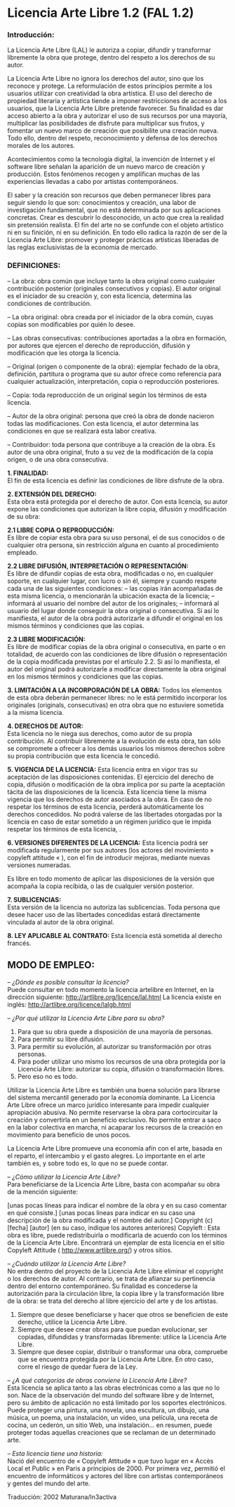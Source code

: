 Licencia Arte Libre 1.2 (FAL 1.2)
=================================

### Introducción:

La Licencia Arte Libre (LAL) le autoriza a copiar, difundir y transformar libremente la obra que protege, dentro del respeto a los derechos de su autor.

La Licencia Arte Libre no ignora los derechos del autor, sino que los reconoce y protege. La reformulación de estos principios permite a los usuarios utilizar con creatividad la obra artística.
El uso del derecho de propiedad literaria y artística tiende a imponer restricciones de acceso a los usuarios, que la Licencia Arte Libre pretende favorecer.
Su finalidad es dar acceso abierto a la obra y autorizar el uso de sus recursos por una mayoría, multiplicar las posibilidades de disfrute para multiplicar sus frutos, y fomentar un nuevo marco de creación que posibilite una creación nueva. Todo ello, dentro del respeto, reconocimiento y defensa de los derechos morales de los autores.

Acontecimientos como la tecnología digital, la invención de Internet y el software libre señalan la aparición de un nuevo marco de creación y producción. Estos fenómenos recogen y amplifican muchas de las experiencias llevadas a cabo por artistas contemporáneos.

El saber y la creación son recursos que deben permanecer libres para seguir siendo lo que son: conocimientos y creación, una labor de investigación fundamental, que no está determinada por sus aplicaciones concretas. Crear es descubrir lo desconocido, un acto que crea la realidad sin pretensión realista.
El fin del arte no se confunde con el objeto artístico ni en su finición, ni en su definición.
En todo ello radica la razón de ser de la Licencia Arte Libre: promover y proteger prácticas artísticas liberadas de las reglas exclusivistas de la economía de mercado.

### DEFINICIONES:

– La obra:
obra común que incluye tanto la obra original como cualquier contribución posterior (originales consecutivos y copias). El autor original es el iniciador de su creación y, con esta licencia, determina las condiciones de contribución.

– La obra original:
obra creada por el iniciador de la obra común, cuyas copias son modificables por quién lo desee.

– Las obras consecutivas:
contribuciones aportadas a la obra en formación, por autores que ejercen el derecho de reproducción, difusión y modificación que les otorga la licencia.

– Original (origen o componente de la obra):
ejemplar fechado de la obra, definición, partitura o programa que su autor ofrece como referencia para cualquier actualización, interpretación, copia o reproducción posteriores.

– Copia:
toda reproducción de un original según los términos de esta licencia.

– Autor de la obra original:
persona que creó la obra de donde nacieron todas las modificaciones. Con esta licencia, el autor determina las condiciones en que se realizará esta labor creativa.

– Contribuidor:
toda persona que contribuye a la creación de la obra. Es autor de una obra original, fruto a su vez de la modificación de la copia origen, o de una obra consecutiva.


**1. FINALIDAD:**  
El fin de esta licencia es definir las condiciones de libre disfrute de la obra.

**2. EXTENSIÓN DEL DERECHO:**  
Esta obra está protegida por el derecho de autor. Con esta licencia, su autor expone las condiciones que autorizan la libre copia, difusión y modificación de su obra:

**2.1 LIBRE COPIA O REPRODUCCIÓN:**  
Es libre de copiar esta obra para su uso personal, el de sus conocidos o de cualquier otra persona, sin restricción alguna en cuanto al procedimiento empleado.

**2.2 LIBRE DIFUSIÓN, INTERPRETACIÓN O REPRESENTACIÓN:**  
Es libre de difundir copias de esta obra, modificadas o no, en cualquier soporte, en cualquier lugar, con lucro o sin él, siempre y cuando respete cada una de las siguientes condiciones:
– las copias irán acompañadas de esta misma licencia, o mencionarán la ubicación exacta de la licencia;
– informará al usuario del nombre del autor de los originales;
– informará al usuario del lugar donde conseguir la obra original o consecutiva. Si así lo manifiesta, el autor de la obra podrá autorizarle a difundir el original en los mismos términos y condiciones que las copias.

**2.3 LIBRE MODIFICACIÓN:**  
Es libre de modificar copias de la obra original o consecutiva, en parte o en totalidad, de acuerdo con las condiciones de libre difusión o representación de la copia modificada previstas por el artículo 2.2.
Si así lo manifiesta, el autor del original podrá autorizarle a modificar directamente la obra original en los mismos términos y condiciones que las copias.

**3. LIMITACIÓN A LA INCORPORACIÓN DE LA OBRA:**
Todos los elementos de esta obra deberán permanecer libres: no le está permitido incorporar los originales (originals, consecutivas) en otra obra que no estuviere sometida a la misma licencia.

**4. DERECHOS DE AUTOR:**  
Esta licencia no le niega sus derechos, como autor de su propia contribución. Al contribuir libremente a la evolución de esta obra, tan sólo se compromete a ofrecer a los demás usuarios los mismos derechos sobre su propia contribución que esta licencia le concedió.

**5. VIGENCIA DE LA LICENCIA:**
Esta licencia entra en vigor tras su aceptación de las disposiciones contenidas. El ejercicio del derecho de copia, difusión o modificación de la obra implica por su parte la aceptación tácita de las disposiciones de la licencia.
Esta licencia tiene la misma vigencia que los derechos de autor asociados a la obra. En caso de no respetar los términos de esta licencia, perderá automáticamente los derechos concedidos.
No podrá valerse de las libertades otorgadas por la licencia en caso de estar sometido a un régimen jurídico que le impida respetar los términos de esta licencia, .

**6. VERSIONES DIFERENTES DE LA LICENCIA:**
Esta licencia podrá ser modificada regularmente por sus autores (los actores del movimiento » copyleft attitude « ), con el fin de introducir mejoras, mediante nuevas versiones numeradas.

Es libre en todo momento de aplicar las disposiciones de la versión que acompaña la copia recibida, o las de cualquier versión posterior.

**7. SUBLICENCIAS:**  
Esta versión de la licencia no autoriza las sublicencias. Toda persona que desee hacer uso de las libertades concedidas estará directamente vinculada al autor de la obra original.

**8. LEY APLICABLE AL CONTRATO:**
Esta licencia está sometida al derecho francés.


MODO DE EMPLEO:
---------------

_– ¿Dónde es posible consultar la licencia?_  
Puede consultar en todo momento la licencia artelibre en Internet, en la dirección siguiente: http://artlibre.org/licence/lal.html
La licencia existe en inglés: http://artlibre.org/licence/lalgb.html

_– ¿Por qué utilizar la Licencia Arte Libre para su obra?_  
1. Para que su obra quede a disposición de una mayoría de personas.
2. Para permitir su libre difusión.
3. Para permitir su evolución, al autorizar su transformación por otras personas.
4. Para poder utilizar uno mismo los recursos de una obra protegida por la Licencia Arte Libre: autorizar su copia, difusión o transformación libres.
5. Pero eso no es todo.

Utilizar la Licencia Arte Libre es también una buena solución para librarse del sistema mercantil generado por la economía dominante. La Licencia Arte Libre ofrece un marco jurídico interesante para impedir cualquier apropiación abusiva. No permite reservarse la obra para cortocircuitar la creación y convertirla en un beneficio exclusivo. No permite entrar a saco en la labor colectiva en marcha, ni acaparar los recursos de la creación en movimiento para beneficio de unos pocos.

La Licencia Arte Libre promueve una economía afín con el arte, basada en el reparto, el intercambio y el gasto alegres. Lo importante en el arte también es, y sobre todo es, lo que no se puede contar.

_– ¿Cómo utilizar la Licencia Arte Libre?_  
Para beneficiarse de la Licencia Arte Libre, basta con acompañar su obra de la mención siguiente:

[unas pocas líneas para indicar el nombre de la obra y en su caso comentar en qué consiste.]
[unas pocas líneas para indicar en su caso una descripción de la obra modificada y el nombre del autor.]
Copyright (c) [fecha] [autor] (en su caso, indique los autores anteriores)
Copyleft : Esta obra es libre, puede redistribuirla o modificarla de acuerdo con los términos de la Licencia Arte Libre.
Encontrará un ejemplar de esta licencia en el sitio Copyleft Attitude ( http://www.artlibre.org/) y otros sitios.

_– ¿Cuándo utilizar la Licencia Arte Libre?_  
No entra dentro del proyecto de la Licencia Arte Libre eliminar el copyright o los derechos de autor. Al contrario, se trata de afianzar su pertinencia dentro del entorno contemporáneo. Su finalidad es concederse la autorización para la circulación libre, la copia libre y la transformación libre de la obra: se trata del derecho al libre ejercicio del arte y de los artistas.

1. Siempre que desee beneficiarse y hacer que otros se beneficien de este derecho, utilice la Licencia Arte Libre.
2. Siempre que desee crear obras para que puedan evolucionar, ser copiadas, difundidas y transformadas libremente: utilice la Licencia Arte Libre.
3. Siempre que desee copiar, distribuir o transformar una obra, compruebe que se encuentra protegida por la Licencia Arte Libre. En otro caso, corre el riesgo de quedar fuera de la Ley.

_– ¿A qué categorías de obras conviene la Licencia Arte Libre?_  
Esta licencia se aplica tanto a las obras electrónicas como a las que no lo son. Nace de la observación del mundo del software libre y de Internet, pero su ámbito de aplicación no está limitado por los soportes electrónicos.
Puede proteger una pintura, una novela, una escultura, un dibujo, una música, un poema, una instalación, un vídeo, una película, una receta de cocina, un cederón, un sitio Web, una instalación… en resumen, puede proteger todas aquellas creaciones que se reclaman de un determinado arte.

_– Esta licencia tiene una historia:_  
Nació del encuentro de « Copyleft Attitude » que tuvo lugar en « Accès Local et Public » en Paris a principios de 2000. Por primera vez, permitió el encuentro de informáticos y actores del libre con artistas contemporáneos y gentes del mundo del arte.

Traducción: 2002 Maturana/In3activa
